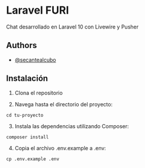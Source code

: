 
# Laravel FURI

Chat desarrollado en Laravel 10 con Livewire y Pusher


## Authors

- [@secantealcubo](https://www.github.com/secantealcubo)


## Instalación

1. Clona el repositorio 

2. Navega hasta el directorio del proyecto:
```
cd tu-proyecto
```
3. Instala las dependencias utilizando Composer:
```
composer install
```
4. Copia el archivo .env.example a .env:
```
cp .env.example .env
```

